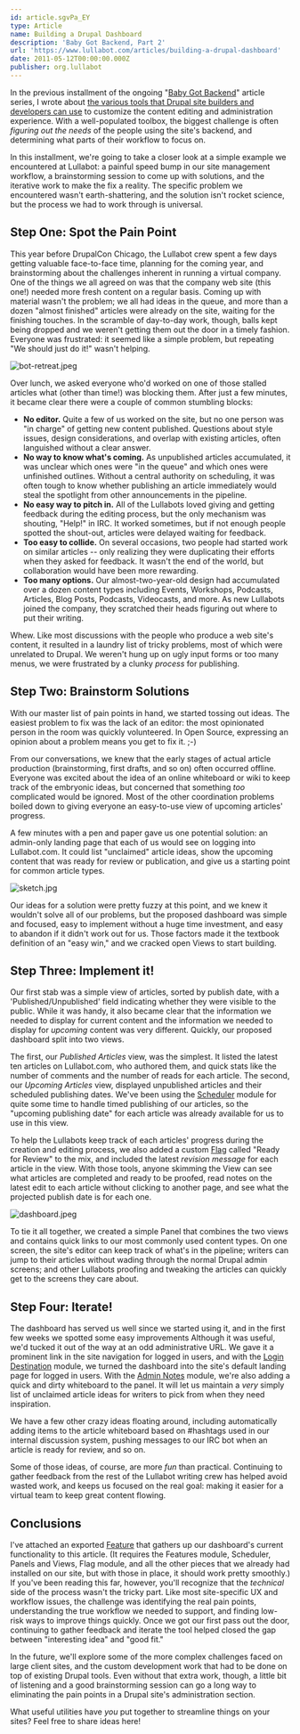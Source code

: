 ```yaml
---
id: article.sgvPa_EY
type: Article
name: Building a Drupal Dashboard
description: 'Baby Got Backend, Part 2'
url: 'https://www.lullabot.com/articles/building-a-drupal-dashboard'
date: 2011-05-12T00:00:00.000Z
publisher: org.lullabot
---
```

In the previous installment of the ongoing "[Baby Got Backend](http://chicago2011.drupal.org/sessions/baby-got-backend-content-administrators-are-users-too)" article series, I wrote about [the various tools that Drupal site builders and developers can use](http://www.lullabot.com/articles/baby-got-backend) to customize the content editing and administration experience. With a well-populated toolbox, the biggest challenge is often *figuring out the needs* of the people using the site's backend, and determining what parts of their workflow to focus on.

In this installment, we're going to take a closer look at a simple example we encountered at Lullabot: a painful speed bump in our site management workflow, a brainstorming session to come up with solutions, and the iterative work to make the fix a reality. The specific problem we encountered wasn't earth-shattering, and the solution isn't rocket science, but the process we had to work through is universal.

## Step One: Spot the Pain Point

This year before DrupalCon Chicago, the Lullabot crew spent a few days getting valuable face-to-face time, planning for the coming year, and brainstorming about the challenges inherent in running a virtual company. One of the things we all agreed on was that the company web site (this one!) needed more fresh content on a regular basis. Coming up with material wasn't the problem; we all had ideas in the queue, and more than a dozen "almost finished" articles were already on the site, waiting for the finishing touches. In the scramble of day-to-day work, though, balls kept being dropped and we weren't getting them out the door in a timely fashion. Everyone was frustrated: it seemed like a simple problem, but repeating "We should just do it!" wasn't helping.

![bot-retreat.jpeg](media://reprints/lullabot/bot-retreat.jpeg "bot-retreat.jpeg")

Over lunch, we asked everyone who'd worked on one of those stalled articles what (other than time!) was blocking them. After just a few minutes, it became clear there were a couple of common stumbling blocks:

- **No editor.** Quite a few of us worked on the site, but no one person was "in charge" of getting new content published. Questions about style issues, design considerations, and overlap with existing articles, often languished without a clear answer.
- **No way to know what's coming.** As unpublished articles accumulated, it was unclear which ones were "in the queue" and which ones were unfinished outlines. Without a central authority on scheduling, it was often tough to know whether publishing an article immediately would steal the spotlight from other announcements in the pipeline.
- **No easy way to pitch in.** All of the Lullabots loved giving and getting feedback during the editing process, but the only mechanism was shouting, "Help!" in IRC. It worked sometimes, but if not enough people spotted the shout-out, articles were delayed waiting for feedback.
- **Too easy to collide.** On several occasions, two people had started work on similar articles -- only realizing they were duplicating their efforts when they asked for feedback. It wasn't the end of the world, but collaboration would have been more rewarding.
- **Too many options.** Our almost-two-year-old design had accumulated over a dozen content types including Events, Workshops, Podcasts, Articles, Blog Posts, Podcasts, Videocasts, and more. As new Lullabots joined the company, they scratched their heads figuring out where to put their writing.

Whew. Like most discussions with the people who produce a web site's content, it resulted in a laundry list of tricky problems, most of which were unrelated to Drupal. We weren't hung up on ugly input forms or too many menus, we were frustrated by a clunky *process* for publishing.

## Step Two: Brainstorm Solutions

With our master list of pain points in hand, we started tossing out ideas. The easiest problem to fix was the lack of an editor: the most opinionated person in the room was quickly volunteered. In Open Source, expressing an opinion about a problem means you get to fix it. ;-)

From our conversations, we knew that the early stages of actual article production (brainstorming, first drafts, and so on) often occurred offline. Everyone was excited about the idea of an online whiteboard or wiki to keep track of the embryonic ideas, but concerned that something *too* complicated would be ignored. Most of the other coordination problems boiled down to giving everyone an easy-to-use view of upcoming articles' progress.

A few minutes with a pen and paper gave us one potential solution: an admin-only landing page that each of us would see on logging into Lullabot.com. It could list "unclaimed" article ideas, show the upcoming content that was ready for review or publication, and give us a starting point for common article types.

![sketch.jpg](media://reprints/lullabot/sketch.jpg "sketch.jpg")

Our ideas for a solution were pretty fuzzy at this point, and we knew it wouldn't solve all of our problems, but the proposed dashboard was simple and focused, easy to implement without a huge time investment, and easy to abandon if it didn't work out for us. Those factors made it the textbook definition of an "easy win," and we cracked open Views to start building.

## Step Three: Implement it!

Our first stab was a simple view of articles, sorted by publish date, with a 'Published/Unpublished' field indicating whether they were visible to the public. While it was handy, it also became clear that the information we needed to display for current content and the information we needed to display for *upcoming* content was very different. Quickly, our proposed dashboard split into two views.

The first, our *Published Articles* view, was the simplest. It listed the latest ten articles on Lullabot.com, who authored them, and quick stats like the number of comments and the number of reads for each article. The second, our *Upcoming Articles* view, displayed unpublished articles and their scheduled publishing dates. We've been using the [Scheduler](http://drupal.org/project/scheduler) module for quite some time to handle timed publishing of our articles, so the "upcoming publishing date" for each article was already available for us to use in this view.

To help the Lullabots keep track of each articles' progress during the creation and editing process, we also added a custom [Flag](http://drupal.org/project/flag) called "Ready for Review" to the mix, and included the latest *revision message* for each article in the view. With those tools, anyone skimming the View can see what articles are completed and ready to be proofed, read notes on the latest edit to each article without clicking to another page, and see what the projected publish date is for each one.

![dashboard.jpeg](media://reprints/lullabot/dashboard.jpeg "dashboard.jpeg")

To tie it all together, we created a simple Panel that combines the two views and contains quick links to our most commonly used content types. On one screen, the site's editor can keep track of what's in the pipeline; writers can jump to their articles without wading through the normal Drupal admin screens; and other Lullabots proofing and tweaking the articles can quickly get to the screens they care about.

## Step Four: Iterate!

The dashboard has served us well since we started using it, and in the first few weeks we spotted some easy improvements Although it was useful, we'd tucked it out of the way at an odd administrative URL. We gave it a prominent link in the site navigation for logged in users, and with the [Login Destination](http://drupal.org/project/login_destination) module, we turned the dashboard into the site's default landing page for logged in users. With the [Admin Notes](http://drupal.org/project/admin_notes) module, we're also adding a quick and dirty whiteboard to the panel. It will let us maintain a *very* simply list of unclaimed article ideas for writers to pick from when they need inspiration.

We have a few other crazy ideas floating around, including automatically adding items to the article whiteboard based on #hashtags used in our internal discussion system, pushing messages to our IRC bot when an article is ready for review, and so on.

Some of those ideas, of course, are more *fun* than practical. Continuing to gather feedback from the rest of the Lullabot writing crew has helped avoid wasted work, and keeps us focused on the real goal: making it easier for a virtual team to keep great content flowing.

## Conclusions

I've attached an exported [Feature](http://drupal.org/project/features) that gathers up our dashboard's current functionality to this article. (It requires the Features module, Scheduler, Panels and Views, Flag module, and all the other pieces that we already had installed on our site, but with those in place, it should work pretty smoothly.) If you've been reading this far, however, you'll recognize that the *technical* side of the process wasn't the tricky part. Like most site-specific UX and workflow issues, the challenge was identifying the real pain points, understanding the true workflow we needed to support, and finding low-risk ways to improve things quickly. Once we got our first pass out the door, continuing to gather feedback and iterate the tool helped closed the gap between "interesting idea" and "good fit."

In the future, we'll explore some of the more complex challenges faced on large client sites, and the custom development work that had to be done on top of existing Drupal tools. Even without that extra work, though, a little bit of listening and a good brainstorming session can go a long way to eliminating the pain points in a Drupal site's administration section.

What useful utilities have *you* put together to streamline things on your sites? Feel free to share ideas here!
